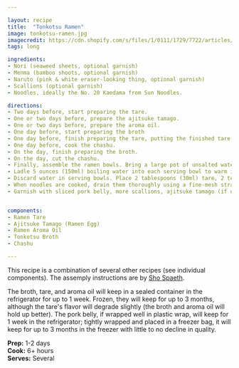 ```yaml
---

layout: recipe
title:  "Tonkotsu Ramen"
image: tonkotsu-ramen.jpg
imagecredit: https://cdn.shopify.com/s/files/1/0111/1729/7722/articles/shutterstock_697241275_tonkotsu_ramen-landscape_900x.jpg?v=1562316760
tags: long

ingredients:
- Nori (seaweed sheets, optional garnish)
- Menma (bamboo shoots, optional garnish)
- Naruto (pink & white eraser-looking thing, optional garnish)
- Scallions (optional garnish)
- Noodles, ideally the No. 20 Kaedama from Sun Noodles.

directions:
- Two days before, start preparing the tare.
- One or two days before, prepare the ajitsuke tamago.
- One or two days before, prepare the aroma oil. 
- One day before, start preparing the broth
- One day before, finish preparing the tare, putting the finished tare in the fridge.
- One day before, cook the chashu.
- On the day, finish preparing the broth.
- On the day, cut the chashu.
- Finally, assemble the ramen bowls. Bring a large pot of unsalted water to boil over high heat. Place broth in a separate pot and bring to a simmer over high heat; try not to let the broth boil, as boiling will make it more opaque. Set out containers of tare, aroma oil, and freshly ground white pepper, along with appropriate measuring spoons and serving bowls, and make sure all garnishes and toppings are close at hand.
- Ladle 5 ounces (150ml) boiling water into each serving bowl to warm it. After 30 seconds, place noodles in the pot of boiling water and stir vigorously with chopsticks or tongs to prevent sticking.
- Discard water in serving bowls. Place 2 tablespoons (30ml) tare, 2 teaspoons (10ml) aroma oil, 1/8 teaspoon white pepper, and a pinch of sliced scallions in the bottom of each serving bowl. Add about 1 1/2 cups (350ml) hot broth to each bowl.
- When noodles are cooked, drain them thoroughly using a fine-mesh strainer or noodle basket, shaking off as much excess water as possible, then place a serving of noodles in each bowl of hot broth. Stir noodles with chopsticks or tongs, then lift and fold noodles over.
- Garnish with sliced pork belly, more scallions, ajitsuke tamago (if using), and whatever other toppings you have at hand. Serve immediately.


components:
- Ramen Tare
- Ajitsuke Tamago (Ramen Egg)
- Ramen Aroma Oil
- Tonkotsu Broth
- Chashu

---
```


This recipe is a combination of several other recipes (see individual components). The assemply instructions are by [Sho Spaeth](https://www.seriouseats.com/recipes/2018/12/chintan-shoyu-ramen-recipe.html).

The broth, tare, and aroma oil will keep in a sealed container in the refrigerator for up to 1 week. Frozen, they will keep for up to 3 months, although the tare's flavor will degrade slightly (the broth and aroma oil will hold up better). The pork belly, if wrapped well in plastic wrap, will keep for 1 week in the refrigerator; tightly wrapped and placed in a freezer bag, it will keep for up to 3 months in the freezer with little to no decline in quality.

**Prep:** 1-2 days  
**Cook:** 6+ hours  
**Serves:** Several  